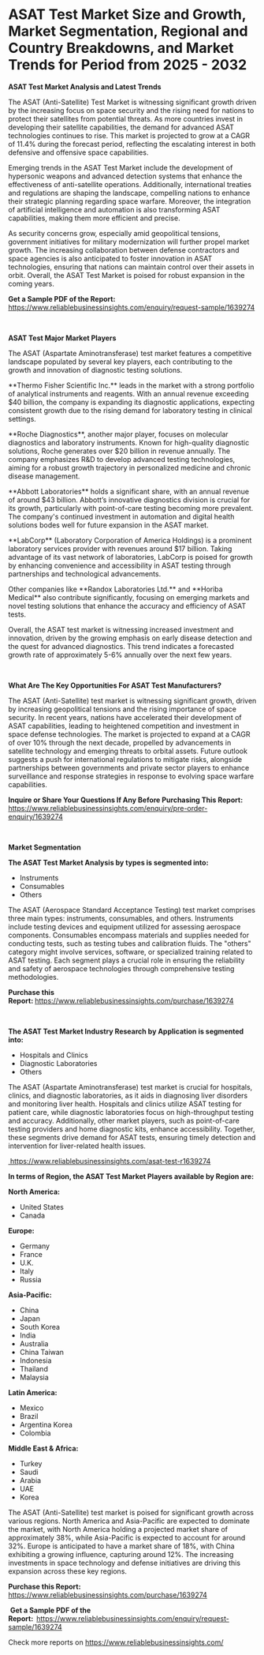 <p><h1>ASAT Test Market Size and Growth, Market Segmentation, Regional and Country Breakdowns, and Market Trends for Period from 2025 -  2032</h1></p><p><strong>ASAT Test Market Analysis and Latest Trends</strong></p>
<p><p>The ASAT (Anti-Satellite) Test Market is witnessing significant growth driven by the increasing focus on space security and the rising need for nations to protect their satellites from potential threats. As more countries invest in developing their satellite capabilities, the demand for advanced ASAT technologies continues to rise. This market is projected to grow at a CAGR of 11.4% during the forecast period, reflecting the escalating interest in both defensive and offensive space capabilities.</p><p>Emerging trends in the ASAT Test Market include the development of hypersonic weapons and advanced detection systems that enhance the effectiveness of anti-satellite operations. Additionally, international treaties and regulations are shaping the landscape, compelling nations to enhance their strategic planning regarding space warfare. Moreover, the integration of artificial intelligence and automation is also transforming ASAT capabilities, making them more efficient and precise.</p><p>As security concerns grow, especially amid geopolitical tensions, government initiatives for military modernization will further propel market growth. The increasing collaboration between defense contractors and space agencies is also anticipated to foster innovation in ASAT technologies, ensuring that nations can maintain control over their assets in orbit. Overall, the ASAT Test Market is poised for robust expansion in the coming years.</p></p>
<p><strong>Get a Sample PDF of the Report:&nbsp;</strong> <a href="https://www.reliablebusinessinsights.com/enquiry/request-sample/1639274?utm_campaign=84&utm_medium=2&utm_source=Github&utm_content=ia&utm_term=03032025&utm_id=asat-test">https://www.reliablebusinessinsights.com/enquiry/request-sample/1639274</a></p>
<p>&nbsp;</p>
<p><strong>ASAT Test Major Market Players</strong></p>
<p><p>The ASAT (Aspartate Aminotransferase) test market features a competitive landscape populated by several key players, each contributing to the growth and innovation of diagnostic testing solutions.</p><p>**Thermo Fisher Scientific Inc.** leads in the market with a strong portfolio of analytical instruments and reagents. With an annual revenue exceeding $40 billion, the company is expanding its diagnostic applications, expecting consistent growth due to the rising demand for laboratory testing in clinical settings.</p><p>**Roche Diagnostics**, another major player, focuses on molecular diagnostics and laboratory instruments. Known for high-quality diagnostic solutions, Roche generates over $20 billion in revenue annually. The company emphasizes R&D to develop advanced testing technologies, aiming for a robust growth trajectory in personalized medicine and chronic disease management.</p><p>**Abbott Laboratories** holds a significant share, with an annual revenue of around $43 billion. Abbott’s innovative diagnostics division is crucial for its growth, particularly with point-of-care testing becoming more prevalent. The company's continued investment in automation and digital health solutions bodes well for future expansion in the ASAT market.</p><p>**LabCorp** (Laboratory Corporation of America Holdings) is a prominent laboratory services provider with revenues around $17 billion. Taking advantage of its vast network of laboratories, LabCorp is poised for growth by enhancing convenience and accessibility in ASAT testing through partnerships and technological advancements.</p><p>Other companies like **Randox Laboratories Ltd.** and **Horiba Medical** also contribute significantly, focusing on emerging markets and novel testing solutions that enhance the accuracy and efficiency of ASAT tests.</p><p>Overall, the ASAT test market is witnessing increased investment and innovation, driven by the growing emphasis on early disease detection and the quest for advanced diagnostics. This trend indicates a forecasted growth rate of approximately 5-6% annually over the next few years.</p></p>
<p>&nbsp;</p>
<p><strong>What Are The Key Opportunities For ASAT Test Manufacturers?</strong></p>
<p><p>The ASAT (Anti-Satellite) test market is witnessing significant growth, driven by increasing geopolitical tensions and the rising importance of space security. In recent years, nations have accelerated their development of ASAT capabilities, leading to heightened competition and investment in space defense technologies. The market is projected to expand at a CAGR of over 10% through the next decade, propelled by advancements in satellite technology and emerging threats to orbital assets. Future outlook suggests a push for international regulations to mitigate risks, alongside partnerships between governments and private sector players to enhance surveillance and response strategies in response to evolving space warfare capabilities.</p></p>
<p><strong>Inquire or Share Your Questions If Any Before Purchasing This Report:</strong> <a href="https://www.reliablebusinessinsights.com/enquiry/pre-order-enquiry/1639274?utm_campaign=84&utm_medium=2&utm_source=Github&utm_content=ia&utm_term=03032025&utm_id=asat-test">https://www.reliablebusinessinsights.com/enquiry/pre-order-enquiry/1639274</a></p>
<p>&nbsp;</p>
<p><strong>Market Segmentation</strong></p>
<p><strong>The ASAT Test Market Analysis by types is segmented into:</strong></p>
<p><ul><li>Instruments</li><li>Consumables</li><li>Others</li></ul></p>
<p><p>The ASAT (Aerospace Standard Acceptance Testing) test market comprises three main types: instruments, consumables, and others. Instruments include testing devices and equipment utilized for assessing aerospace components. Consumables encompass materials and supplies needed for conducting tests, such as testing tubes and calibration fluids. The "others" category might involve services, software, or specialized training related to ASAT testing. Each segment plays a crucial role in ensuring the reliability and safety of aerospace technologies through comprehensive testing methodologies.</p></p>
<p><strong>Purchase this Report:&nbsp;</strong><a href="https://www.reliablebusinessinsights.com/purchase/1639274?utm_campaign=84&utm_medium=2&utm_source=Github&utm_content=ia&utm_term=03032025&utm_id=asat-test">https://www.reliablebusinessinsights.com/purchase/1639274</a></p>
<p>&nbsp;</p>
<p><strong>The ASAT Test Market Industry Research by Application is segmented into:</strong></p>
<p><ul><li>Hospitals and Clinics</li><li>Diagnostic Laboratories</li><li>Others</li></ul></p>
<p><p>The ASAT (Aspartate Aminotransferase) test market is crucial for hospitals, clinics, and diagnostic laboratories, as it aids in diagnosing liver disorders and monitoring liver health. Hospitals and clinics utilize ASAT testing for patient care, while diagnostic laboratories focus on high-throughput testing and accuracy. Additionally, other market players, such as point-of-care testing providers and home diagnostic kits, enhance accessibility. Together, these segments drive demand for ASAT tests, ensuring timely detection and intervention for liver-related health issues.</p></p>
<p><a href="https://www.reliablebusinessinsights.com/asat-test-r1639274?utm_campaign=84&utm_medium=2&utm_source=Github&utm_content=ia&utm_term=03032025&utm_id=asat-test">&nbsp;https://www.reliablebusinessinsights.com/asat-test-r1639274</a></p>
<p><strong>In terms of Region, the ASAT Test Market Players available by Region are:</strong></p>
<p>
    <p> <strong> North America: </strong>
        <ul>
            <li>United States</li>
            <li>Canada</li>
        </ul>
        </p> 
    <p> <strong> Europe: </strong>
        <ul>
            <li>Germany</li>
            <li>France</li>
            <li>U.K.</li>
            <li>Italy</li>
            <li>Russia</li>
        </ul>
        </p> 
    <p> <strong> Asia-Pacific: </strong>
        <ul>
            <li>China</li>
            <li>Japan</li>
            <li>South Korea</li>
            <li>India</li>
            <li>Australia</li>
            <li>China Taiwan</li>
            <li>Indonesia</li>
            <li>Thailand</li>
            <li>Malaysia</li>
        </ul>
        </p> 
    <p> <strong> Latin America: </strong>
        <ul>
            <li>Mexico</li>
            <li>Brazil</li>
            <li>Argentina Korea</li>
            <li>Colombia</li>
        </ul>
        </p> 
    <p> <strong> Middle East & Africa: </strong>
        <ul>
            <li>Turkey</li>
            <li>Saudi</li>
            <li>Arabia</li>
            <li>UAE</li>
            <li>Korea</li>
        </ul>
    </p>
    </p>
<p><p>The ASAT (Anti-Satellite) test market is poised for significant growth across various regions. North America and Asia-Pacific are expected to dominate the market, with North America holding a projected market share of approximately 38%, while Asia-Pacific is expected to account for around 32%. Europe is anticipated to have a market share of 18%, with China exhibiting a growing influence, capturing around 12%. The increasing investments in space technology and defense initiatives are driving this expansion across these key regions.</p></p>
<p><strong>Purchase this Report: </strong><a href="https://www.reliablebusinessinsights.com/purchase/1639274?utm_campaign=84&utm_medium=2&utm_source=Github&utm_content=ia&utm_term=03032025&utm_id=asat-test">https://www.reliablebusinessinsights.com/purchase/1639274</a></p>
<p>&nbsp;<strong>Get a Sample PDF of the Report:&nbsp;&nbsp;</strong><a href="https://www.reliablebusinessinsights.com/enquiry/request-sample/1639274?utm_campaign=84&utm_medium=2&utm_source=Github&utm_content=ia&utm_term=03032025&utm_id=asat-test">https://www.reliablebusinessinsights.com/enquiry/request-sample/1639274</a></p>
<p><strong></strong></p>
<p>Check more reports on <a href="https://www.reliablebusinessinsights.com/?utm_campaign=84&utm_medium=2&utm_source=Github&utm_content=ia&utm_term=03032025&utm_id=asat-test">https://www.reliablebusinessinsights.com/</a></p>
